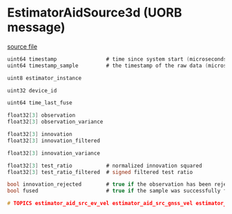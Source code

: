 # EstimatorAidSource3d (UORB message)



[source file](https://github.com/PX4/PX4-Autopilot/blob/main/msg/EstimatorAidSource3d.msg)

```c
uint64 timestamp                # time since system start (microseconds)
uint64 timestamp_sample         # the timestamp of the raw data (microseconds)

uint8 estimator_instance

uint32 device_id

uint64 time_last_fuse

float32[3] observation
float32[3] observation_variance

float32[3] innovation
float32[3] innovation_filtered

float32[3] innovation_variance

float32[3] test_ratio           # normalized innovation squared
float32[3] test_ratio_filtered  # signed filtered test ratio

bool innovation_rejected        # true if the observation has been rejected
bool fused                      # true if the sample was successfully fused

# TOPICS estimator_aid_src_ev_vel estimator_aid_src_gnss_vel estimator_aid_src_gravity estimator_aid_src_mag

```

